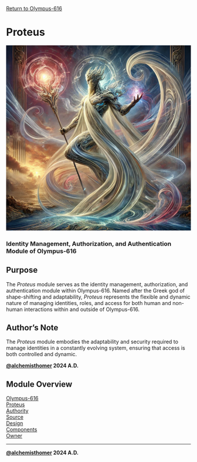 [Return to Olympus-616](../olympus-616/README.md)

# Proteus
![Proteus](./proteus.avatar.png)

### Identity Management, Authorization, and Authentication Module of Olympus-616

## Purpose
The *Proteus* module serves as the identity management, authorization, and authentication module within Olympus-616. Named after the Greek god of shape-shifting and adaptability, *Proteus* represents the flexible and dynamic nature of managing identities, roles, and access for both human and non-human interactions within and outside of Olympus-616.

## Author’s Note
The *Proteus* module embodies the adaptability and security required to manage identities in a constantly evolving system, ensuring that access is both controlled and dynamic.

****[@alchemisthomer](https://github.com/alchemisthomer)
2024 A.D.****

## Module Overview
[Olympus-616](../../README.md)  
[Proteus](README.md)  
[Authority](../zeus/zeus.components.md)  
[Source](proteus.source.md)  
[Design](proteus.design.md)  
[Components](proteus.components.md)  
[Owner](https://github.com/alchemisthomer)

***
**[@alchemisthomer](https://github.com/alchemisthomer)
2024 A.D.**